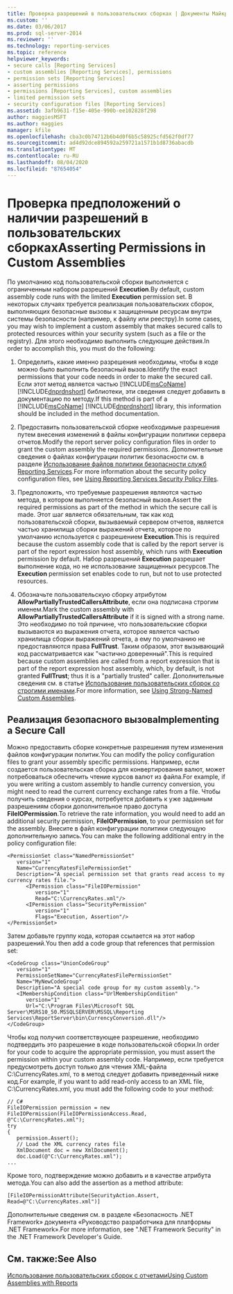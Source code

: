 ```yaml
---
title: Проверка разрешений в пользовательских сборках | Документы Майкрософт
ms.custom: ''
ms.date: 03/06/2017
ms.prod: sql-server-2014
ms.reviewer: ''
ms.technology: reporting-services
ms.topic: reference
helpviewer_keywords:
- secure calls [Reporting Services]
- custom assemblies [Reporting Services], permissions
- permission sets [Reporting Services]
- asserting permissions
- permissions [Reporting Services], custom assemblies
- limited permission sets
- security configuration files [Reporting Services]
ms.assetid: 3afb9631-f15e-405e-990b-ee102828f298
author: maggiesMSFT
ms.author: maggies
manager: kfile
ms.openlocfilehash: cba3c0b74712b6b4d0f6b5c58925cfd562f0df77
ms.sourcegitcommit: ad4d92dce894592a259721a1571b1d8736abacdb
ms.translationtype: MT
ms.contentlocale: ru-RU
ms.lasthandoff: 08/04/2020
ms.locfileid: "87654054"
---
```

# <a name="asserting-permissions-in-custom-assemblies"></a><span data-ttu-id="b0ab1-102">Проверка предположений о наличии разрешений в пользовательских сборках</span><span class="sxs-lookup"><span data-stu-id="b0ab1-102">Asserting Permissions in Custom Assemblies</span></span>
  <span data-ttu-id="b0ab1-103">По умолчанию код пользовательской сборки выполняется с ограниченным набором разрешений **Execution**.</span><span class="sxs-lookup"><span data-stu-id="b0ab1-103">By default, custom assembly code runs with the limited **Execution** permission set.</span></span> <span data-ttu-id="b0ab1-104">В некоторых случаях требуется реализация пользовательских сборок, выполняющих безопасные вызовы к защищенным ресурсам внутри системы безопасности (например, к файлу или реестру).</span><span class="sxs-lookup"><span data-stu-id="b0ab1-104">In some cases, you may wish to implement a custom assembly that makes secured calls to protected resources within your security system (such as a file or the registry).</span></span> <span data-ttu-id="b0ab1-105">Для этого необходимо выполнить следующие действия.</span><span class="sxs-lookup"><span data-stu-id="b0ab1-105">In order to accomplish this, you must do the following:</span></span>  
  
1.  <span data-ttu-id="b0ab1-106">Определить, какие именно разрешения необходимы, чтобы в коде можно было выполнить безопасный вызов.</span><span class="sxs-lookup"><span data-stu-id="b0ab1-106">Identify the exact permissions that your code needs in order to make the secured call.</span></span> <span data-ttu-id="b0ab1-107">Если этот метод является частью [!INCLUDE[msCoName](../../includes/msconame-md.md)] [!INCLUDE[dnprdnshort](../../includes/dnprdnshort-md.md)] библиотеки, эти сведения следует добавить в документацию по методу.</span><span class="sxs-lookup"><span data-stu-id="b0ab1-107">If this method is part of a [!INCLUDE[msCoName](../../includes/msconame-md.md)] [!INCLUDE[dnprdnshort](../../includes/dnprdnshort-md.md)] library, this information should be included in the method documentation.</span></span>  
  
2.  <span data-ttu-id="b0ab1-108">Предоставить пользовательской сборке необходимые разрешения путем внесения изменений в файлы конфигурации политики сервера отчетов.</span><span class="sxs-lookup"><span data-stu-id="b0ab1-108">Modify the report server policy configuration files in order to grant the custom assembly the required permissions.</span></span> <span data-ttu-id="b0ab1-109">Дополнительные сведения о файлах конфигурации политик безопасности см. в разделе [Использование файлов политики безопасности служб Reporting Services](../extensions/secure-development/using-reporting-services-security-policy-files.md).</span><span class="sxs-lookup"><span data-stu-id="b0ab1-109">For more information about the security policy configuration files, see [Using Reporting Services Security Policy Files](../extensions/secure-development/using-reporting-services-security-policy-files.md).</span></span>  
  
3.  <span data-ttu-id="b0ab1-110">Предположить, что требуемые разрешения являются частью метода, в котором выполняется безопасный вызов.</span><span class="sxs-lookup"><span data-stu-id="b0ab1-110">Assert the required permissions as part of the method in which the secure call is made.</span></span> <span data-ttu-id="b0ab1-111">Этот шаг является обязательным, так как код пользовательской сборки, вызываемый сервером отчетов, является частью хранилища сборки выражений отчета, которое по умолчанию используется с разрешением **Execution**.</span><span class="sxs-lookup"><span data-stu-id="b0ab1-111">This is required because the custom assembly code that is called by the report server is part of the report expression host assembly, which runs with **Execution** permission by default.</span></span> <span data-ttu-id="b0ab1-112">Набор разрешений **Execution** разрешает выполнение кода, но не использование защищенных ресурсов.</span><span class="sxs-lookup"><span data-stu-id="b0ab1-112">The **Execution** permission set enables code to run, but not to use protected resources.</span></span>  
  
4.  <span data-ttu-id="b0ab1-113">Обозначьте пользовательскую сборку атрибутом **AllowPartiallyTrustedCallersAttribute**, если она подписана строгим именем.</span><span class="sxs-lookup"><span data-stu-id="b0ab1-113">Mark the custom assembly with **AllowPartiallyTrustedCallersAttribute** if it is signed with a strong name.</span></span> <span data-ttu-id="b0ab1-114">Это необходимо по той причине, что пользовательские сборки вызываются из выражения отчета, которое является частью хранилища сборки выражений отчета, а ему по умолчанию не предоставляются права **FullTrust**. Таким образом, этот вызывающий код рассматривается как "частично доверенный".</span><span class="sxs-lookup"><span data-stu-id="b0ab1-114">This is required because custom assemblies are called from a report expression that is part of the report expression host assembly, which, by default, is not granted **FullTrust**; thus it is a "partially trusted" caller.</span></span> <span data-ttu-id="b0ab1-115">Дополнительные сведения см. в статье [Использование пользовательских сборок со строгими именами](using-strong-named-custom-assemblies.md).</span><span class="sxs-lookup"><span data-stu-id="b0ab1-115">For more information, see [Using Strong-Named Custom Assemblies](using-strong-named-custom-assemblies.md).</span></span>  
  
## <a name="implementing-a-secure-call"></a><span data-ttu-id="b0ab1-116">Реализация безопасного вызова</span><span class="sxs-lookup"><span data-stu-id="b0ab1-116">Implementing a Secure Call</span></span>  
 <span data-ttu-id="b0ab1-117">Можно предоставить сборке конкретные разрешения путем изменения файлов конфигурации политик.</span><span class="sxs-lookup"><span data-stu-id="b0ab1-117">You can modify the policy configuration files to grant your assembly specific permissions.</span></span> <span data-ttu-id="b0ab1-118">Например, если создается пользовательская сборка для конвертирования валют, может потребоваться обеспечить чтение курсов валют из файла.</span><span class="sxs-lookup"><span data-stu-id="b0ab1-118">For example, if you were writing a custom assembly to handle currency conversion, you might need to read the current currency exchange rates from a file.</span></span> <span data-ttu-id="b0ab1-119">Чтобы получить сведения о курсах, потребуется добавить к уже заданным разрешениям сборки дополнительное право доступа **FileIOPermission**.</span><span class="sxs-lookup"><span data-stu-id="b0ab1-119">To retrieve the rate information, you would need to add an additional security permission, **FileIOPermission**, to your permission set for the assembly.</span></span> <span data-ttu-id="b0ab1-120">Внесите в файл конфигурации политики следующую дополнительную запись.</span><span class="sxs-lookup"><span data-stu-id="b0ab1-120">You can make the following additional entry in the policy configuration file:</span></span>  
  
```  
<PermissionSet class="NamedPermissionSet"  
   version="1"  
   Name="CurrencyRatesFilePermissionSet"  
   Description="A special permission set that grants read access to my currency rates file.">  
      <IPermission class="FileIOPermission"  
         version="1"  
         Read="C:\CurrencyRates.xml"/>  
      <IPermission class="SecurityPermission"  
         version="1"  
         Flags="Execution, Assertion"/>  
</PermissionSet>  
```  
  
 <span data-ttu-id="b0ab1-121">Затем добавьте группу кода, которая ссылается на этот набор разрешений.</span><span class="sxs-lookup"><span data-stu-id="b0ab1-121">You then add a code group that references that permission set:</span></span>  
  
```  
<CodeGroup class="UnionCodeGroup"  
   version="1"  
   PermissionSetName="CurrencyRatesFilePermissionSet"  
   Name="MyNewCodeGroup"  
   Description="A special code group for my custom assembly.">  
   <IMembershipCondition class="UrlMembershipCondition"  
      version="1"  
      Url="C:\Program Files\Microsoft SQL Server\MSRS10_50.MSSQLSERVER\MSSQL\Reporting Services\ReportServer\bin\CurrencyConversion.dll"/>  
</CodeGroup>  
```  
  
 <span data-ttu-id="b0ab1-122">Чтобы код получил соответствующее разрешение, необходимо подтвердить это разрешение в коде пользовательской сборки.</span><span class="sxs-lookup"><span data-stu-id="b0ab1-122">In order for your code to acquire the appropriate permission, you must assert the permission within your custom assembly code.</span></span> <span data-ttu-id="b0ab1-123">Например, если требуется предусмотреть доступ только для чтения XML-файла C:\CurrencyRates.xml, то в метод следует добавить приведенный ниже код.</span><span class="sxs-lookup"><span data-stu-id="b0ab1-123">For example, if you want to add read-only access to an XML file, C:\CurrencyRates.xml, you must add the following code to your method:</span></span>  
  
```  
// C#  
FileIOPermission permission = new FileIOPermission(FileIOPermissionAccess.Read, @"C:\CurrencyRates.xml");  
try  
{  
   permission.Assert();  
   // Load the XML currency rates file  
   XmlDocument doc = new XmlDocument();  
   doc.Load(@"C:\CurrencyRates.xml");  
...  
```  
  
 <span data-ttu-id="b0ab1-124">Кроме того, подтверждение можно добавить и в качестве атрибута метода.</span><span class="sxs-lookup"><span data-stu-id="b0ab1-124">You can also add the assertion as a method attribute:</span></span>  
  
```  
[FileIOPermissionAttribute(SecurityAction.Assert, Read=@"C:\CurrencyRates.xml")]  
```  
  
 <span data-ttu-id="b0ab1-125">Дополнительные сведения см. в разделе «Безопасность .NET Framework» документа «Руководство разработчика для платформы .NET Framework».</span><span class="sxs-lookup"><span data-stu-id="b0ab1-125">For more information, see ".NET Framework Security" in the .NET Framework Developer's Guide.</span></span>  
  
## <a name="see-also"></a><span data-ttu-id="b0ab1-126">См. также:</span><span class="sxs-lookup"><span data-stu-id="b0ab1-126">See Also</span></span>  
 [<span data-ttu-id="b0ab1-127">Использование пользовательских сборок с отчетами</span><span class="sxs-lookup"><span data-stu-id="b0ab1-127">Using Custom Assemblies with Reports</span></span>](using-custom-assemblies-with-reports.md)  
  
  
